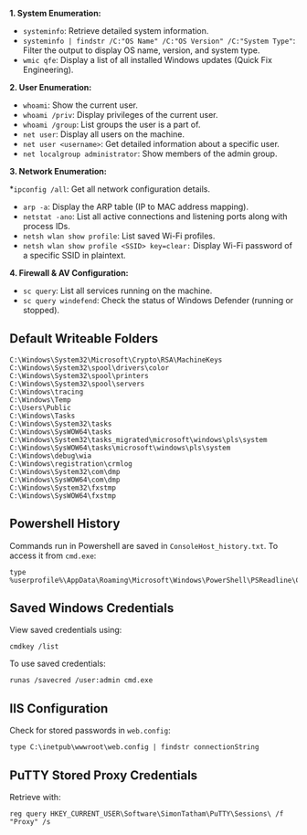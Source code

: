 **1. System Enumeration:**

* `systeminfo`: Retrieve detailed system information.
* `systeminfo | findstr /C:"OS Name" /C:"OS Version" /C:"System Type"`: Filter the output to display OS name, version, and system type.
* `wmic qfe`: Display a list of all installed Windows updates (Quick Fix Engineering).

**2. User Enumeration:**

* `whoami`: Show the current user.
* `whoami /priv`: Display privileges of the current user.
* `whoami /group`: List groups the user is a part of.
* `net user`: Display all users on the machine.
* `net user <username>`: Get detailed information about a specific user.
* `net localgroup administrator`: Show members of the admin group.

**3. Network Enumeration:**

*`ipconfig /all`: Get all network configuration details.
* `arp -a`: Display the ARP table (IP to MAC address mapping).
* `netstat -ano`: List all active connections and listening ports along with process IDs.
* `netsh wlan show profile`: List saved Wi-Fi profiles.
* `netsh wlan show profile <SSID> key=clear:` Display Wi-Fi password of a specific SSID in plaintext.

**4. Firewall & AV Configuration:**
* `sc query`: List all services running on the machine.
* `sc query windefend`: Check the status of Windows Defender (running or stopped).

Default Writeable Folders
--
```
C:\Windows\System32\Microsoft\Crypto\RSA\MachineKeys
C:\Windows\System32\spool\drivers\color
C:\Windows\System32\spool\printers
C:\Windows\System32\spool\servers
C:\Windows\tracing
C:\Windows\Temp
C:\Users\Public
C:\Windows\Tasks
C:\Windows\System32\tasks
C:\Windows\SysWOW64\tasks
C:\Windows\System32\tasks_migrated\microsoft\windows\pls\system
C:\Windows\SysWOW64\tasks\microsoft\windows\pls\system
C:\Windows\debug\wia
C:\Windows\registration\crmlog
C:\Windows\System32\com\dmp
C:\Windows\SysWOW64\com\dmp
C:\Windows\System32\fxstmp
C:\Windows\SysWOW64\fxstmp
```

Powershell History
---
Commands run in Powershell are saved in `ConsoleHost_history.txt`. To access it from `cmd.exe`:

```
type %userprofile%\AppData\Roaming\Microsoft\Windows\PowerShell\PSReadline\ConsoleHost_history.txt
```
Saved Windows Credentials
---
View saved credentials using:
```
cmdkey /list
```
To use saved credentials:
```
runas /savecred /user:admin cmd.exe
```
IIS Configuration
---
Check for stored passwords in ```web.config```:

```
type C:\inetpub\wwwroot\web.config | findstr connectionString
```
PuTTY Stored Proxy Credentials
---
Retrieve with:

```
reg query HKEY_CURRENT_USER\Software\SimonTatham\PuTTY\Sessions\ /f "Proxy" /s
```
